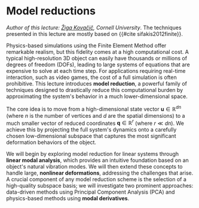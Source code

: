 # Model reductions

*Author of this lecture: [Žiga Kovačič](https://zzigak.github.io/), Cornell University*. The techniques presented in this lecture are mostly based on {{#cite sifakis2012finite}}.


Physics-based simulations using the Finite Element Method offer remarkable realism, but this fidelity comes at a high computational cost. A typical high-resolution 3D object can easily have thousands or millions of degrees of freedom (DOFs), leading to large systems of equations that are expensive to solve at each time step. For applications requiring real-time interaction, such as video games, the cost of a full simulation is often prohibitive. This lecture introduces **model reduction**, a powerful family of techniques designed to drastically reduce this computational burden by approximating the system's behavior in a much lower-dimensional space.


The core idea is to move from a high-dimensional state vector $\mathbf{u} \in \mathbb{R}^{dn}$ (where $n$ is the number of vertices and $d$ are the spatial dimensions) to a much smaller vector of reduced coordinates $\mathbf{q} \in \mathbb{R}^r$ (where $r \ll dn$). We achieve this by projecting the full system's dynamics onto a carefully chosen low-dimensional subspace that captures the most significant deformation behaviors of the object. 

We will begin by exploring model reduction for linear systems through **linear modal analysis**, which provides an intuitive foundation based on an object's natural vibration modes. We will then extend these concepts to handle large, **nonlinear deformations**, addressing the challenges that arise. A crucial component of any model reduction scheme is the selection of a high-quality subspace basis; we will investigate two prominent approaches: data-driven methods using Principal Component Analysis (PCA) and physics-based methods using **modal derivatives**.